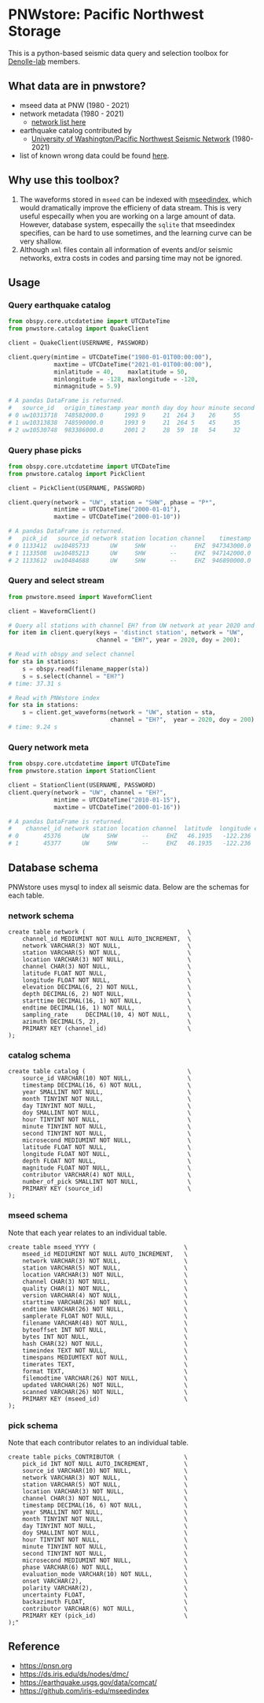 # PNWstore: Pacific Northwest Storage
This is a python-based seismic data query and selection toolbox for [Denolle-lab](https://denolle-lab.github.io) members.

## What data are in pnwstore?
- mseed data at PNW (1980 - 2021)
- network metadata (1980 - 2021)
    - [network list here](./docs/netlist.md)
- earthquake catalog contributed by
    - [University of Washington/Pacific Northwest Seismic Network](https://pnsn.org/pnsn-data-products/earthquake-catalogs) (1980-2021)
- list of known wrong data could be found [here](./docs/wrong_data.md).

## Why use this toolbox?
1. The waveforms stored in `mseed` can be indexed with [mseedindex](https://github.com/iris-edu/mseedindex), which would dramatically improve the efficieny of data stream. This is very useful especailly when you are working on a large amount of data. However, database system, especailly the `sqlite` that mseedindex specifies, can be hard to use sometimes, and the learning curve can be very shallow.
2. Although `xml` files contain all information of events and/or seismic networks, extra costs in codes and parsing time may not be ignored.


## Usage
### Query earthquake catalog
```python
from obspy.core.utcdatetime import UTCDateTime
from pnwstore.catalog import QuakeClient

client = QuakeClient(USERNAME, PASSWORD)

client.query(mintime = UTCDateTime("1980-01-01T00:00:00"),  
             maxtime = UTCDateTime("2021-01-01T00:00:00"), 
             minlatitude = 40,    maxlatitude = 50,
             minlongitude = -128, maxlongitude = -120,
             minmagnitude = 5.9)

# A pandas DataFrame is returned.
#   source_id   origin_timestamp year month day doy hour minute second  microsecond latitude longitude  depth  magnitude contributor number_of_pick
# 0 uw10313718  748582000.0      1993 9     21  264 3    26     55      630000      42.316    -122.027  8.560  5.9       uw          380
# 1 uw10313838  748590000.0      1993 9     21  264 5    45     35      230000      42.358    -122.058  8.530  6.0       uw          427
# 2 uw10530748  983386000.0      2001 2     28  59  18   54     32      830000      47.149    -122.727  51.798 6.8       uw          98

```

### Query phase picks
```python
from obspy.core.utcdatetime import UTCDateTime
from pnwstore.catalog import PickClient

client = PickClient(USERNAME, PASSWORD)

client.query(network = "UW", station = "SHW", phase = "P*",
             mintime = UTCDateTime("2000-01-01"), 
             maxtime = UTCDateTime("2000-01-10"))

# A pandas DataFrame is returned.
#   pick_id   source_id network station location channel    timestamp  year month day doy  hour  minute  second  microsecond phase evaluation_mode uncertainty  backazimuth contributor 
# 0 1133412  uw10485733      UW     SHW       --     EHZ  947343000.0  2000   1    8    8    14      57      23       680000     P          manual   0.05         79.0          UW
# 1 1133508  uw10485213      UW     SHW       --     EHZ  947142000.0  2000   1    6    6     6      52      56       790000     P          manual   0.08         63.6          UW 
# 2 1133612  uw10484688      UW     SHW       --     EHZ  946890000.0  2000   1    3    3     9       0      14       280000     P          manual   0.22        222.1          UW 
```

### Query and select stream
```python
from pnwstore.mseed import WaveformClient

client = WaveformClient()

# Query all stations with channel EH? from UW network at year 2020 and doy 200.
for item in client.query(keys = 'distinct station', network = "UW", 
                         channel = "EH?", year = 2020, doy = 200):

# Read with obspy and select channel
for sta in stations:
    s = obspy.read(filename_mapper(sta))
    s = s.select(channel = "EH?")
# time: 37.31 s

# Read with PNWstore index
for sta in stations:
    s = client.get_waveforms(network = "UW", station = sta,  
                             channel = "EH?",  year = 2020, doy = 200)
# time: 9.24 s
```

### Query network meta
```python
from obspy.core.utcdatetime import UTCDateTime
from pnwstore.station import StationClient

client = StationClient(USERNAME, PASSWORD)
client.query(network = "UW", channel = "EH?",
             mintime = UTCDateTime("2010-01-15"), 
             maxtime = UTCDateTime("2000-01-16"))

# A pandas DataFrame is returned.
#    channel_id network station location channel  latitude  longitude elevation  depth     starttime       endtime sampling_rate azimuth 
# 0       45376      UW     SHW       --     EHZ   46.1935   -122.236   1425.00   0.00   867283200.0  1207008000.0      100.0000    None
# 1       45377      UW     SHW       --     EHZ   46.1935   -122.236   1425.00   0.00  1207008000.0  1536105600.0      100.0000    None  
```


## Database schema
PNWstore uses mysql to index all seismic data. Below are the schemas for each table.
### network schema 
```mysql
create table network (                             \
    channel_id MEDIUMINT NOT NULL AUTO_INCREMENT,  \
    network VARCHAR(3) NOT NULL,                   \
    station VARCHAR(5) NOT NULL,                   \
    location VARCHAR(3) NOT NULL,                  \
    channel CHAR(3) NOT NULL,                      \
    latitude FLOAT NOT NULL,                       \
    longitude FLOAT NOT NULL,                      \
    elevation DECIMAL(6, 2) NOT NULL,              \
    depth DECIMAL(6, 2) NOT NULL,                  \
    starttime DECIMAL(16, 1) NOT NULL,             \
    endtime DECIMAL(16, 1) NOT NULL,               \
    sampling_rate     DECIMAL(10, 4) NOT NULL,     \
    azimuth DECIMAL(5, 2),                         \
    PRIMARY KEY (channel_id)                       \
);
```
### catalog schema
```mysql
create table catalog (                             \
    source_id VARCHAR(10) NOT NULL,                \
    timestamp DECIMAL(16, 6) NOT NULL,             \
    year SMALLINT NOT NULL,                        \
    month TINYINT NOT NULL,                        \
    day TINYINT NOT NULL,                          \
    doy SMALLINT NOT NULL,                         \
    hour TINYINT NOT NULL,                         \
    minute TINYINT NOT NULL,                       \
    second TINYINT NOT NULL,                       \
    microsecond MEDIUMINT NOT NULL,                \
    latitude FLOAT NOT NULL,                       \
    longitude FLOAT NOT NULL,                      \
    depth FLOAT NOT NULL,                          \
    magnitude FLOAT NOT NULL,                      \
    contributor VARCHAR(4) NOT NULL,               \
    number_of_pick SMALLINT NOT NULL,              \
    PRIMARY KEY (source_id)                        \
);
```
### mseed schema
Note that each year relates to an individual table.
```mysql
create table mseed_YYYY (                         \
    mseed_id MEDIUMINT NOT NULL AUTO_INCREMENT,   \
    network VARCHAR(3) NOT NULL,                  \
    station VARCHAR(5) NOT NULL,                  \
    location VARCHAR(3) NOT NULL,                 \
    channel CHAR(3) NOT NULL,                     \
    quality CHAR(1) NOT NULL,                     \
    version VARCHAR(4) NOT NULL,                  \
    starttime VARCHAR(26) NOT NULL,               \
    endtime VARCHAR(26) NOT NULL,                 \
    samplerate FLOAT NOT NULL,                    \
    filename VARCHAR(48) NOT NULL,                \
    byteoffset INT NOT NULL,                      \
    bytes INT NOT NULL,                           \
    hash CHAR(32) NOT NULL,                       \
    timeindex TEXT NOT NULL,                      \
    timespans MEDIUMTEXT NOT NULL,                \
    timerates TEXT,                               \
    format TEXT,                                  \
    filemodtime VARCHAR(26) NOT NULL,             \
    updated VARCHAR(26) NOT NULL,                 \
    scanned VARCHAR(26) NOT NULL,                 \
    PRIMARY KEY (mseed_id)                        \
);
```

### pick schema
Note that each contributor relates to an individual table.
```mysql 
create table picks_CONTRIBUTOR (                  \
    pick_id INT NOT NULL AUTO_INCREMENT,          \
    source_id VARCHAR(10) NOT NULL,               \
    network VARCHAR(3) NOT NULL,                  \
    station VARCHAR(5) NOT NULL,                  \
    location VARCHAR(3) NOT NULL,                 \
    channel CHAR(3) NOT NULL,                     \
    timestamp DECIMAL(16, 6) NOT NULL,            \
    year SMALLINT NOT NULL,                       \
    month TINYINT NOT NULL,                       \
    day TINYINT NOT NULL,                         \
    doy SMALLINT NOT NULL,                        \
    hour TINYINT NOT NULL,                        \
    minute TINYINT NOT NULL,                      \
    second TINYINT NOT NULL,                      \
    microsecond MEDIUMINT NOT NULL,               \
    phase VARCHAR(6) NOT NULL,                    \
    evaluation_mode VARCHAR(10) NOT NULL,         \
    onset VARCHAR(2),                             \
    polarity VARCHAR(2),                          \
    uncertainty FLOAT,                            \
    backazimuth FLOAT,                            \
    contributor VARCHAR(6) NOT NULL,              \
    PRIMARY KEY (pick_id)                         \
);"
```

## Reference
* https://pnsn.org
* https://ds.iris.edu/ds/nodes/dmc/
* https://earthquake.usgs.gov/data/comcat/
* https://github.com/iris-edu/mseedindex
